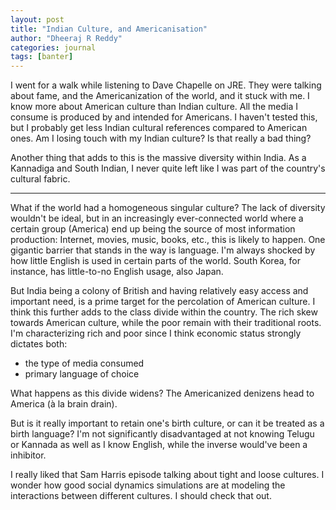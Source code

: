 ```yaml
---
layout: post
title: "Indian Culture, and Americanisation"
author: "Dheeraj R Reddy"
categories: journal
tags: [banter]
---
```


I went for a walk while listening to Dave Chapelle on JRE. They were talking
about fame, and the Americanization of the world, and it stuck with me. I know
more about American culture than Indian culture. All the media I consume is
produced by and intended for Americans. I haven't tested this, but I probably
get less Indian cultural references compared to American ones. Am I losing touch
with my Indian culture? Is that really a bad thing?

Another thing that adds to this is the massive diversity within India. As a Kannadiga
and South Indian, I never quite left like I was part of the country's cultural fabric.

---

What if the world had a homogeneous singular culture? The lack of diversity
wouldn't be ideal, but in an increasingly ever-connected world where a certain
group (America) end up being the source of most information production: Internet,
movies, music, books, etc., this is likely to happen. One gigantic barrier that
stands in the way is language. I'm always shocked by how little English is used in
certain parts of the world. South Korea, for instance, has little-to-no English usage,
also Japan.

But India being a colony of British and having relatively easy access and important
need, is a prime target for the percolation of American culture. I think this
further adds to the class divide within the country. The rich skew towards American culture,
while the poor remain with their traditional roots. I'm characterizing rich and poor since
I think economic status strongly dictates both:
- the type of media consumed
- primary language of choice 

What happens as this divide widens? The Americanized denizens head to America (à la brain drain).

But is it really important to retain one's birth culture, or can it be treated as a birth
language? I'm not significantly disadvantaged at not knowing Telugu or Kannada as well as I
know English, while the inverse would've been a inhibitor.

I really liked that Sam Harris episode talking about tight and loose cultures. I wonder how
good social dynamics simulations are at modeling the interactions between different cultures.
I should check that out.
